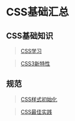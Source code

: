 # CSS基础汇总

## CSS基础知识

> [CSS学习](知识笔记/大前端/基础/HTML+CSS/CSS/CSS学习.md)

> [CSS3新特性](知识笔记/大前端/基础/HTML+CSS/CSS/CSS3/CSS3新特性.md)

## 规范

> [CSS样式初始化](知识笔记/大前端/基础/HTML+CSS/CSS/CSS样式初始化.md)

> [CSS最佳实践](知识笔记/大前端/基础/HTML+CSS/CSS/CSS最佳实践.md)
